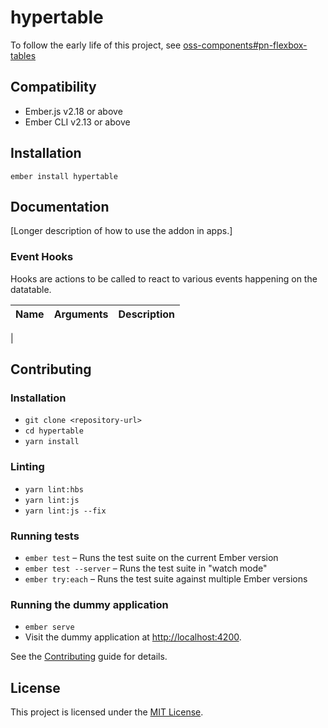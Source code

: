 hypertable
==============================================================================

To follow the early life of this project, see
[oss-components#pn-flexbox-tables](https://github.com/upfluence/oss-components/pull/54/files)


Compatibility
------------------------------------------------------------------------------

* Ember.js v2.18 or above
* Ember CLI v2.13 or above


Installation
------------------------------------------------------------------------------

```
ember install hypertable
```


Documentation
------------------------------------------------------------------------------

[Longer description of how to use the addon in apps.]

### Event Hooks

Hooks are actions to be called to react to various events happening on the datatable.

| Name | Arguments | Description   |
| ---- | ----- | ----------------- |
| 


Contributing
------------------------------------------------------------------------------

### Installation

* `git clone <repository-url>`
* `cd hypertable`
* `yarn install`

### Linting

* `yarn lint:hbs`
* `yarn lint:js`
* `yarn lint:js --fix`

### Running tests

* `ember test` – Runs the test suite on the current Ember version
* `ember test --server` – Runs the test suite in "watch mode"
* `ember try:each` – Runs the test suite against multiple Ember versions

### Running the dummy application

* `ember serve`
* Visit the dummy application at [http://localhost:4200](http://localhost:4200).

See the [Contributing](CONTRIBUTING.md) guide for details.


License
------------------------------------------------------------------------------

This project is licensed under the [MIT License](LICENSE.md).
